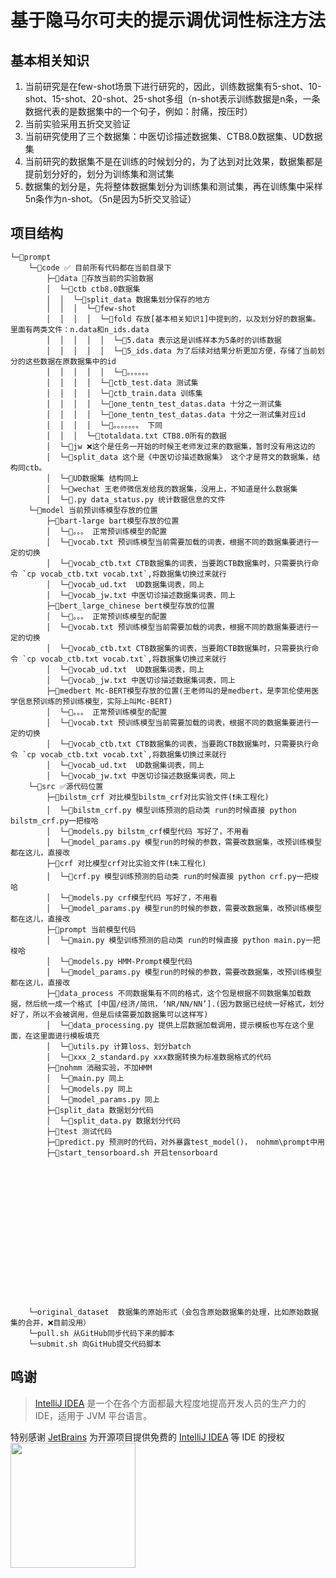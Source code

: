 # 基于隐马尔可夫的提示调优词性标注方法

## 基本相关知识

1. 当前研究是在few-shot场景下进行研究的，因此，训练数据集有5-shot、10-shot、15-shot、20-shot、25-shot多组（n-shot表示训练数据是n条，一条数据代表的是数据集中的一个句子，例如：肘痛，按压时）
2. 当前实验采用五折交叉验证
3. 当前研究使用了三个数据集：中医切诊描述数据集、CTB8.0数据集、UD数据集
4. 当前研究的数据集不是在训练的时候划分的，为了达到对比效果，数据集都是提前划分好的，划分为训练集和测试集
5. 数据集的划分是，先将整体数据集划分为训练集和测试集，再在训练集中采样5n条作为n-shot。（5n是因为5折交叉验证）

## 项目结构

```
└─📁prompt
    └─📁code ✅ 目前所有代码都在当前目录下
        ├─📁data 🧪存放当前的实验数据
        │  └─📁ctb ctb8.0数据集
        │  │  └─📁split_data 数据集划分保存的地方
        │  │  │  └─📁few-shot
        │  │  │  │  └─📁fold 存放[基本相关知识1]中提到的，以及划分好的数据集。里面有两类文件：n.data和n_ids.data
        │  │  │  │  │  └─📃5.data 表示这是训练样本为5条时的训练数据
        │  │  │  │  │  └─📃5_ids.data 为了后续对结果分析更加方便，存储了当前划分的这些数据在原数据集中的id
        │  │  │  │  │  └─📃。。。。。。
        │  │  │  │  └─📃ctb_test.data 测试集
        │  │  │  │  └─📃ctb_train.data 训练集
        │  │  │  │  └─📃one_tentn_test_datas.data 十分之一测试集
        │  │  │  │  └─📃one_tentn_test_datas.data 十分之一测试集对应id
        │  │  │  │  └─📃。。。。。。。 下同
        │  │  │  └─📃totaldata.txt CTB8.0所有的数据
        │  └─📁jw ❌这个是任务一开始的时候王老师发过来的数据集，暂时没有用这边的
        │  └─📁split_data 这个是《中医切诊描述数据集》 这个才是蒋文的数据集，结构同ctb。
        │  └─📁UD数据集 结构同上
        │  └─📁wechat 王老师微信发给我的数据集，没用上，不知道是什么数据集
        │  └─📃.py data_status.py 统计数据信息的文件
    └─📁model 当前预训练模型存放的位置
        ├─📁bart-large bart模型存放的位置
        │  └─📃。。。 正常预训练模型的配置
        │  └─📃vocab.txt 预训练模型当前需要加载的词表，根据不同的数据集要进行一定的切换
        │  └─📃vocab_ctb.txt CTB数据集的词表，当要跑CTB数据集时，只需要执行命令 `cp vocab_ctb.txt vocab.txt`,将数据集切换过来就行
        │  └─📃vocab_ud.txt  UD数据集词表，同上
        │  └─📃vocab_jw.txt 中医切诊描述数据集词表，同上
        ├─📁bert_large_chinese bert模型存放的位置
        │  └─📃。。。 正常预训练模型的配置
        │  └─📃vocab.txt 预训练模型当前需要加载的词表，根据不同的数据集要进行一定的切换
        │  └─📃vocab_ctb.txt CTB数据集的词表，当要跑CTB数据集时，只需要执行命令 `cp vocab_ctb.txt vocab.txt`,将数据集切换过来就行
        │  └─📃vocab_ud.txt  UD数据集词表，同上
        │  └─📃vocab_jw.txt 中医切诊描述数据集词表，同上
        ├─📁medbert Mc-BERT模型存放的位置(王老师叫的是medbert，是李凯伦使用医学信息预训练的预训练模型，实际上叫Mc-BERT)
        │  └─📃。。。 正常预训练模型的配置
        │  └─📃vocab.txt 预训练模型当前需要加载的词表，根据不同的数据集要进行一定的切换
        │  └─📃vocab_ctb.txt CTB数据集的词表，当要跑CTB数据集时，只需要执行命令 `cp vocab_ctb.txt vocab.txt`,将数据集切换过来就行
        │  └─📃vocab_ud.txt  UD数据集词表，同上
        │  └─📃vocab_jw.txt 中医切诊描述数据集词表，同上
    └─📁src ✅源代码位置
        ├─📁bilstm_crf 对比模型bilstm_crf对比实验文件(❗️未工程化)
        │  └─📃bilstm_crf.py 模型训练预测的启动类 run的时候直接 python bilstm_crf.py一把梭哈
        │  └─📃models.py bilstm_crf模型代码 写好了，不用看
        │  └─📃model_params.py 模型run的时候的参数，需要改数据集，改预训练模型都在这儿，直接改        
        ├─📁crf 对比模型crf对比实验文件(❗️未工程化)
        │  └─📃crf.py 模型训练预测的启动类 run的时候直接 python crf.py一把梭哈
        │  └─📃models.py crf模型代码 写好了，不用看
        │  └─📃model_params.py 模型run的时候的参数，需要改数据集，改预训练模型都在这儿，直接改        
        ├─📁prompt 当前模型代码
        │  └─📃main.py 模型训练预测的启动类 run的时候直接 python main.py一把梭哈
        │  └─📃models.py HMM-Prompt模型代码 
        │  └─📃model_params.py 模型run的时候的参数，需要改数据集，改预训练模型都在这儿，直接改
        ├─📁data_process 不同数据集有不同的格式，这个包是根据不同数据集加载数据，然后统一成一个格式 [中国/经济/简讯，‘NR/NN/NN’].(因为数据已经统一好格式，划分好了，所以不会被调用，但是后续需要加数据集可以这样写)
        │  └─📃data_processing.py 提供上层数据加载调用，提示模板也写在这个里面，在这里面进行模板填充
        │  └─📃utils.py 计算loss、划分batch
        │  └─📃xxx_2_standard.py xxx数据转换为标准数据格式的代码
        ├─📁nohmm 消融实验，不加HMM
        │  └─📃main.py 同上
        │  └─📃models.py 同上
        │  └─📃model_params.py 同上
        ├─📁split_data 数据划分代码
        │  └─📃split_data.py 数据划分代码
        ├─📁test 测试代码
        ├─📃predict.py 预测时的代码，对外暴露test_model()， nohmm\prompt中用
        ├─📃start_tensorboard.sh 开启tensorboard
        
        
        
         
        
        
        
        
         
        
        
    
        
        
        
        

    └─original_dataset  数据集的原始形式（会包含原始数据集的处理，比如原始数据集的合并，️❌目前没用）
    └─pull.sh 从GitHub同步代码下来的脚本
    └─submit.sh 向GitHub提交代码脚本     
```



## 鸣谢

> [IntelliJ IDEA](https://zh.wikipedia.org/zh-hans/IntelliJ_IDEA) 是一个在各个方面都最大程度地提高开发人员的生产力的 IDE，适用于 JVM 平台语言。

特别感谢 [JetBrains](https://www.jetbrains.com/) 为开源项目提供免费的 [IntelliJ IDEA](https://www.jetbrains.com/idea) 等 IDE 的授权  
[<img src=".github/jetbrains-variant-3.png" width="200"/>](https://www.jetbrains.com)
